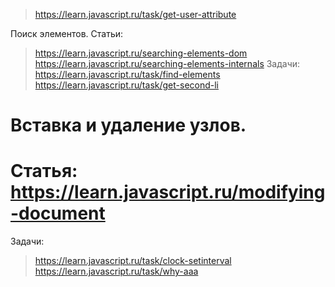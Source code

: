 > https://learn.javascript.ru/task/get-user-attribute 

Поиск элементов.
Статьи: 
> https://learn.javascript.ru/searching-elements-dom 
> https://learn.javascript.ru/searching-elements-internals 
Задачи:
> https://learn.javascript.ru/task/find-elements 
> https://learn.javascript.ru/task/get-second-li 

# Вставка и удаление узлов.
# Статья: https://learn.javascript.ru/modifying-document 
Задачи:
> https://learn.javascript.ru/task/clock-setinterval 
> https://learn.javascript.ru/task/why-aaa 

